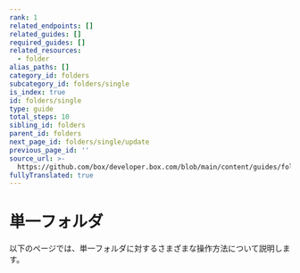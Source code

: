 ```yaml
---
rank: 1
related_endpoints: []
related_guides: []
required_guides: []
related_resources:
  - folder
alias_paths: []
category_id: folders
subcategory_id: folders/single
is_index: true
id: folders/single
type: guide
total_steps: 10
sibling_id: folders
parent_id: folders
next_page_id: folders/single/update
previous_page_id: ''
source_url: >-
  https://github.com/box/developer.box.com/blob/main/content/guides/folders/single/index.md
fullyTranslated: true
---
```

# 単一フォルダ

以下のページでは、単一フォルダに対するさまざまな操作方法について説明します。
